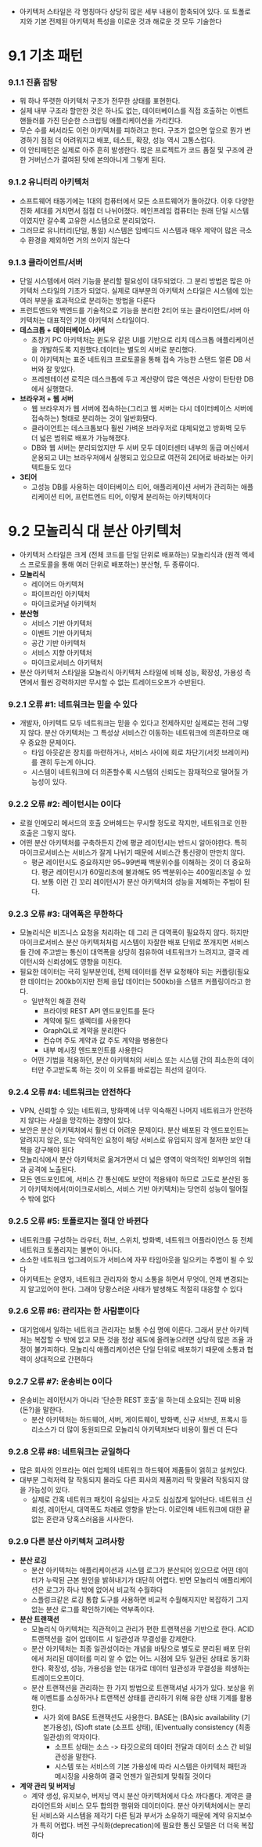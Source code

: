 - 아키텍처 스타일은 각 명칭마다 상당히 많은 세부 내용이 함축되어 있다. 또 토폴로지와 기본 전제된 아키텍처 특성을 이로운 것과 해로운 것 모두 기술한다
# 9.1 기초 패턴
### 9.1.1 진흙 잡탕
- 뭐 하나 뚜렷한 아키텍처 구조가 전무한 상태를 표현한다.
- 실제 내부 구조라 할만한 것은 하나도 없는, 데이터베이스를 직접 호출하는 이벤트 핸들러를 가진 단순한 스크립팅 애플리케이션을 가리킨다.
- 무슨 수를 써서라도 이런 아키텍처를 피하려고 한다. 구조가 없으면 앞으로 뭔가 변경하기 점점 더 어려워지고 배포, 테스트, 확장, 성능 역시 고통스럽다.
- 이 안티패턴은 실제로 아주 흔히 발생한다. 많은 프로젝트가 코드 품질 및 구조에 관한 거버넌스가 결여된 탓에 본의아니게 그렇게 된다.
### 9.1.2 유니터리 아키텍처
- 소프트웨어 태동기에는 1대의 컴퓨터에서 모든 소프트웨어가 돌아갔다. 이후 다양한 진화 세대를 거치면서 점점 더 나뉘어졌다. 메인프레임 컴퓨터는 원래 단일 시스템이였지만 갈수록 고유한 시스템으로 분리되었다.
- 그러므로 유니터리(단일, 통일) 시스템은 임베디드 시스템과 매우 제약이 많은 극소수 환경을 제외하면 거의 쓰이지 않는다
### 9.1.3 클라이언트/서버
- 단일 시스템에서 여러 기능을 분리할 필요성이 대두되었다. 그 분리 방법은 많은 아키텍처 스타일의 기초가 되었다. 실제로 대부분의 아키텍처 스타일은 시스템에 있는 여러 부분을 효과적으로 분리하는 방법을 다룬다
- 프런트엔드와 백엔드를 기술적으로 기능을 분리한 2티어 또는 클라이언트/서버 아키텍처는 대표적인 기본 아키텍처 스타일이다.
- **데스크톱 + 데이터베이스 서버**
	- 초창기 PC 아키텍처는 윈도우 같은 UI를 기반으로 리치 데스크톱 애플리케이션을 개발하도록 지원했다.데이터는 별도의 서버로 분리했다.
	- 이 아키텍처는 표준 네트워크 프로토콜을 통해 접속 가능한 스탠드 얼론 DB 서버와 잘 맞았다.
	- 프레젠테이션 로직은 데스크톱에 두고 계산량이 많은 액션은 사양이 탄탄한 DB에서 실행했다.
- **브라우저 + 웹 서버**
	- 웹 브라우저가 웹 서버에 접속하는(그리고 웹 서버는 다시 데이터베이스 서버에 접속하는) 형태로 분리하는 것이 일반화됐다.
	- 클라이언트는 데스크톱보다 훨씬 가벼운 브라우저로 대체되었고 방화벽 모두 더 넓은 범위로 배포가 가능해졌다.
	- DB와 웹 서버는 분리되었지만 두 서버 모두 데이터센터 내부의 동급 머신에서 운용되고 UI는 브라우저에서 실행되고 있으므로 여전히 2티어로 바라보는 아키텍트들도 있다
- **3티어**
	- 고성능 DB를 사용하는 데이터베이스 티어, 애플리케이션 서버가 관리하는 애플리케이션 티어, 프런트엔드 티어, 이렇게 분리하는 아키텍처이다
# 9.2 모놀리식 대 분산 아키텍처
- 아키텍처 스타일은 크게 (전체 코드를 단일 단위로 배포하는) 모놀리식과 (원격 액세스 프로토콜을 통해 여러 단위로 배포하는) 분산형, 두 종류이다.
- **모놀리식**
	- 레이어드 아키텍처
	- 파이프라인 아키텍처
	- 마이크로커널 아키텍처
- **분산형**
	- 서비스 기반 아키텍처
	- 이벤트 기반 아키텍처
	- 공간 기반 아키텍처
	- 서비스 지향 아키텍처
	- 마이크로서비스 아키텍처
- 분산 아키텍처 스타일을 모놀리식 아키텍처 스타일에 비해 성능, 확장성, 가용성 측면에서 훨씬 강력하지만 무시할 수 없는 트레이드오프가 수반된다.
### 9.2.1 오류 #1: 네트워크는 믿을 수 있다
- 개발자, 아키텍트 모두 네트워크는 믿을 수 있다고 전제하지만 실제로는 전혀 그렇지 않다. 분산 아키텍처는 그 특성상 서비스간 이동하는 네트워크에 의존하므로 매우 중요한 문제이다.
	- 타임 아웃같은 장치를 마련하거나, 서비스 사이에 회로 차단기(서킷 브레이커)를 괜히 두는게 아니다.
	- 시스템이 네트워크에 더 의존할수록 시스템의 신뢰도는 잠재적으로 떨어질 가능성이 있다.
### 9.2.2 오류 #2: 레이턴시는 0이다
- 로컬 인메모리 메서드의 호출 오버헤드는 무시할 정도로 작지만, 네트워크로 인한 호출은 그렇지 않다.
- 어떤 분산 아키텍처를 구축하든지 간에 평균 레이턴시는 반드시 알아야한다. 특히 마이크로서비스는 서비스가 잘게 나뉘기 때문에 서비스간 통신량이 만만치 않다.
	- 평균 레이턴시도 중요하지만 95~99번째 백분위수를 이해하는 것이 더 중요하다. 평균 레이턴시가 60밀리초에 불과해도 95 백분위수는 400밀리초일 수 있다. 보통 이런 긴 꼬리 레이턴시가 분산 아키텍처의 성능을 저해하는 주범이 된다.
### 9.2.3 오류 #3: 대역폭은 무한하다
- 모놀리식은 비즈니스 요청을 처리하는 데 그리 큰 대역폭이 필요하지 않다. 하지만 마이크로서비스 분산 아키텍처처럼 시스템이 자잘한 배포 단위로 쪼개지면 서비스들 간에 주고받는 통신이 대역폭을 상당히 점유하여 네트워크가 느려지고, 결국 레이턴시와 신뢰성에도 영향을 미친다.
- 필요한 데이터는 극히 일부분인데, 전체 데이터를 전부 요청해야 되는 커플링(필요한 데이터는 200kb이지만 전체 응답 데이터는 500kb)을 스탬프 커플링이라고 한다.
	- 일반적인 해결 전략
		- 프라이빗 REST API 엔드포인트를 둔다
		- 계약에 필드 셀렉터를 사용한다
		- GraphQL로 계약을 분리한다
		- 컨슈머 주도 계약과 값 주도 계약을 병용한다
		- 내부 메시징 엔드포인트를 사용한다
	- 어떤 기법을 적용하던, 분산 아키텍처의 서비스 또는 시스템 간의 최소한의 데이터만 주고받도록 하는 것이 이 오류를 바로잡는 최선의 길이다.
### 9.2.4 오류 #4: 네트워크는 안전하다
- VPN, 신뢰할 수 있는 네트워크, 방화벽에 너무 익숙해진 나머지 네트워크가 안전하지 않다는 사실을 망각하는 경향이 있다.
- 보안은 분산 아키텍처에서 훨씬 더 어려운 문제이다. 분산 배포된 각 엔드포인트는 알려지지 않은, 또는 악의적인 요청이 해당 서비스로 유입되지 않게 철저한 보안 대책을 강구해야 된다
- 모놀리식에서 분산 아키텍처로 옮겨가면서 더 넓은 영역이 악의적인 외부인의 위협과 공격에 노출된다.
- 모든 엔드포인트에, 서비스 간 통신에도 보안이 적용돼야 하므로 고도로 분산된 동기 아키텍처에서(마이크로서비스, 서비스 기반 아키텍처)는 당연히 성능이 떨어질 수 밖에 없다
### 9.2.5 오류 #5: 토폴로지는 절대 안 바뀐다
- 네트워크를 구성하는 라우터, 허브, 스위치, 방화벽, 네트워크 어플라이언스 등 전체 네트워크 토폴리지는 불변이 아니다.
- 소소한 네트워크 업그레이드가 서비스에 자꾸 타임아웃을 일으키는 주범이 될 수 있다
- 아키텍트는 운영자, 네트워크 관리자와 항시 소통을 하면서 무엇이, 언제 변경되는지 알고있어야 한다. 그래야 당황스러운 사태가 발생해도 적절히 대응할 수 있다
### 9.2.6 오류 #6: 관리자는 한 사람뿐이다
- 대기업에서 일하는 네트워크 관리자는 보통 수십 명에 이른다. 그래서 분산 아키텍처는 복잡할 수 밖에 없고 모든 것을 정상 궤도에 올려놓으려면 상당히 많은 조율 과정이 불가피하다. 모놀리식 애플리케이션은 단일 단위로 배포하기 때문에 소통과 협력이 상대적으로 간편하다
### 9.2.7 오류 #7: 운송비는 0이다
- 운송비는 레이턴시가 아니라 '단순한 REST 호출'을 하는데 소요되는 진짜 비용(돈?)을 말한다.
	- 분산 아키텍처는 하드웨어, 서버, 게이트웨이, 방화벽, 신규 서브넷, 프록시 등 리소스가 더 많이 동원되므로 모놀리식 아키텍처보다 비용이 훨씬 더 든다
### 9.2.8 오류 #8: 네트워크는 균일하다
- 많은 회사의 인프라는 여러 업체의 네트워크 하드웨어 제품들이 얽히고 설켜있다.
- 대부분 그럭저럭 잘 작동되지 몰라도 다른 회사의 제품끼리 딱 맞물려 작동되지 않을 가능성이 있다.
	- 실제로 간혹 네트워크 패킷이 유실되는 사고도 심심찮게 일어난다. 네트워크 신뢰성, 레이턴시, 대역폭도 차례로 영항을 받는다. 이로인해 네트워크에 대한 끝없는 혼란과 당혹스러움을 시사한다.
### 9.2.9 다른 분산 아키텍처 고려사항
- **분산 로깅**
	- 분산 아키텍처는 애플리케이션과 시스템 로그가 분산되어 있으므로 어떤 데이터가 누락된 근본 원인을 밝혀내기가 대단히 어렵다. 반면 모놀리식 애플리케이션은 로그가 하나 밖에 없어서 비교적 수월하다
	- 스플렁크같은 로깅 통합 도구를 사용하면 비교적 수월해지지만 복잡하기 그지없는 분산 로그를 확인하기에는 역부족이다.
- **분산 트랜잭션**
	- 모놀리식 아키텍처는 직관적이고 관리가 편한 트랜잭션을 기반으로 한다. ACID 트랜잭션을 걸어 업데이트 시 일관성과 무결성을 강제한다.
	- 분산 아키텍처는 최종 일관성이라는 개념을 바탕으로 별도로 분리된 배포 단위에서 처리된 데이터를 미리 알 수 없는 어느 시점에 모두 일관된 상태로 동기화한다. 확장성, 성능, 가용성을 얻는 대가로 데이터 일관성과 무결성을 희생하는 트레이드오프이다.
	- 분산 트랜잭션을 관리하는 한 가지 방법으로 트랜잭셔널 사가가 있다. 보상을 위해 이벤트를 소싱하거나 트랜잭션 상태를 관리하기 위해 유한 상태 기계를 활용한다.
		- 사가 외에 BASE 트랜잭션도 사용한다. BASE는 (BA)sic availability (기본가용성), (S)oft state (소프트 상태), (E)ventually consistency (최종 일관성)의 약자이다. 
			- 소프트 상태는 소스 -> 타깃으로의 데이터 전달과 데이터 소스 간 비일관성을 말한다.
			- 시스템 또는 서비스의 기본 가용성에 따라 시스템은 아키텍처 패턴과 메시징을 사용하여 결국 언젠가 일관되게 맞춰질 것이다
- **계약 관리 및 버저닝**
	- 계약 생성, 유지보수, 버저닝 역시 분산 아키텍처에서 다소 까다롭다. 계약은 클라이언트와 서비스 모두 합의한 행위와 데이터이다. 분산 아키텍처에서는 분리된 서비스와 시스템을 제각기 다른 팀과 부서가 소유하기 때문에 계약 유지보수가 특히 어렵다. 버전 구식화(deprecation)에 필요한 통신 모델은 더 더욱 복잡하다
